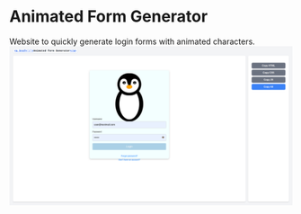 # Animated Form Generator
Website to quickly generate login forms with animated characters.
![App Screenshot](/public/app.png)
